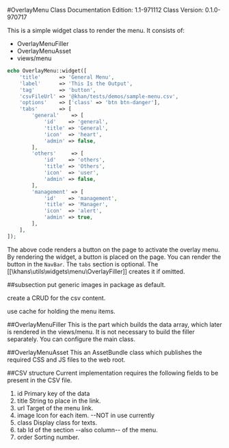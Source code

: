 #OverlayMenu Class
Documentation Edition: 1.1-971112
Class Version: 0.1.0-970717

This is a simple widget class to render the menu. It consists of: 
+ OverlayMenuFiller
+ OverlayMenuAsset
+ views/menu

```php
echo OverlayMenu::widget([
    'title'      => 'General Menu',
    'label'      => 'This Is the Output',
    'tag'        => 'button',
    'csvFileUrl' => '@khan/tests/demos/sample-menu.csv',
    'options'    => ['class' => 'btn btn-danger'],
    'tabs'       => [
        'general'    => [
            'id'    => 'general',
            'title' => 'General',
            'icon'  => 'heart',
            'admin' => false,
        ],
        'others'     => [
            'id'    => 'others',
            'title' => 'Others',
            'icon'  => 'user',
            'admin' => false,
        ],
        'management' => [
            'id'    => 'management',
            'title' => 'Manager',
            'icon'  => 'alert',
            'admin' => true,
        ],
    ],
]);
```

The above code renders a button on the page to activate the overlay menu.
By rendering the widget, a button is placed on the page. You can render the button in the `NavBar`.
The `tabs` section is optional. The [[\khans\utils\widgets\menu\OverlayFiller]] creates it if omitted.

##subsection
put generic images in package as default.

create a CRUD for the csv content.

use cache for holding the menu items.

##OverlayMenuFiller
This is the part which builds the data array, which later is rendered in the views/menu.
It is not necessary to build the filler separately. You can configure the main class.

##OverlayMenuAsset
This an AssetBundle class which publishes the required CSS and JS files to the web root.

##CSV structure
Current implementation requires the following fields to be present in the CSV file. 
1. id Primary key of the data
1. title String to place in the link.
1. url Target of the menu link.
1. image Icon for each item. --NOT in use currently
1. class Display class for texts.
1. tab Id of the section --also column-- of the menu.
1. order Sorting number.
